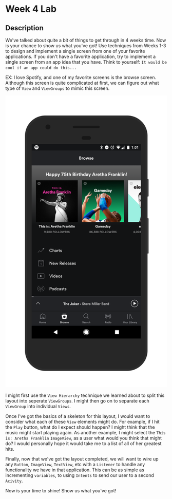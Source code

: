 # Week 4 Lab

## Description

We've talked about quite a bit of things to get through in 4 weeks time. Now is your chance to show us what you've got! Use techniques from Weeks 1-3 to design and implement a single screen from one of your favorite applications. If you don't have a favorite application, try to implement a single screen from an app idea that you have. Think to yourself: `It would be cool if an app could do this...`

EX: I love Spotify, and one of my favorite screens is the browse screen. Although this screen is quite complicated at first, we can figure out what type of `View` and `ViewGroups` to mimic this screen.

![](../Images/spotify.png)

I might first use the `View Hierarchy` technique we learned about to split this layout into seperate `ViewGroups`. I might then go on to separate each `ViewGroup` into individual `Views`.

Once I've got the basics of a skeleton for this layout, I would want to consider what each of these `View` elements might do. For example, if I hit the `Play` button, what do I expect should happen? I might think that the music might start playing again. As another example, I might select the `This is: Aretha Franklin` `ImageView`, as a user what would you think that might do? I would personally hope it would take me to a list of all of her greatest hits.

Finally, now that we've got the layout completed, we will want to wire up any `Button`, `ImageView`, `TextView`, etc with a `Listener` to handle any functionality we have in that application. This can be as simple as incrementing `variables`, to using `Intents` to send our user to a second `Acivity`.

Now is your time to shine! Show us what you've got!

